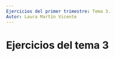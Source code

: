 ```yaml
---
Ejercicios del primer trimestre: Tema 3.
Autor: Laura Martín Vicente
---
```

# Ejercicios del tema 3

